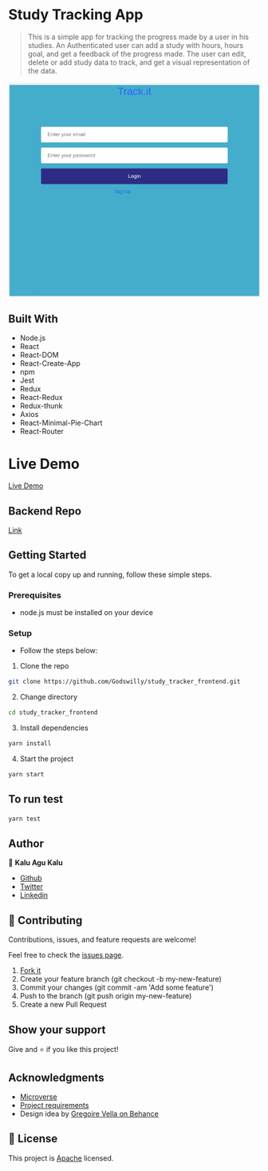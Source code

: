 # Study Tracking App

> This is a simple app for tracking the progress made by a user in his studies. An Authenticated user can add a study with hours, hours goal, and get a feedback of the progress made. The user can edit, delete or add study data to track, and get a visual representation of the data.

![screenshot](src/assets/images/Trackit.png)

## Built With

- Node.js
- React
- React-DOM
- React-Create-App
- npm
- Jest
- Redux
- React-Redux
- Redux-thunk
- Axios
- React-Minimal-Pie-Chart
- React-Router

# Live Demo
[Live Demo](https://studies-tracker.netlify.app)

## Backend Repo
[Link](https://github.com/Godswilly/study-tracker.git)

## Getting Started

To get a local copy up and running, follow these simple steps.

### Prerequisites

- node.js must be installed on your device

### Setup

- Follow the steps below:

1. Clone the repo

```sh
git clone https://github.com/Godswilly/study_tracker_frontend.git
```
2. Change directory 
```sh
cd study_tracker_frontend
```

3. Install dependencies

```sh
yarn install
```

4. Start the project

```sh
yarn start
```

## To run test
```sh
yarn test
```

## Author

👤 **Kalu Agu Kalu**

- [Github](https://github.com/Godswilly)
- [Twitter](https://twitter.com/KaluAguKalu17)
- [Linkedin](https://www.linkedin.com/in/kaluagukalu/)

## 🤝 Contributing

Contributions, issues, and feature requests are welcome!

Feel free to check the [issues page](https://github.com/Godswilly/study_tracker_frontend/issues).

1. [Fork it](https://github.com/Godswilly/study_tracker_frontend/fork)
2. Create your feature branch (git checkout -b my-new-feature)
3. Commit your changes (git commit -am 'Add some feature')
4. Push to the branch (git push origin my-new-feature)
5. Create a new Pull Request

## Show your support

Give and ⭐️ if you like this project!


## Acknowledgments

- [Microverse](https://www.microverse.org/)
- [Project requirements](https://www.notion.so/Final-Capstone-Project-Tracking-App-22e454da738c46efaf17721826841772)
- Design idea by <a href="https://www.behance.net/gallery/13271423/Bodytrackit-An-iOs-app-Branding-UX-and-UI" target="_blank">Gregoire Vella on Behance</a>

## 📝 License

This project is [Apache](lic.url) licensed.
